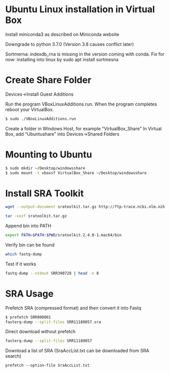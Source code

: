 Ubuntu Linux installation in Virtual Box
================

Install miniconda3 as described on Miniconda website

Downgrade to python 3.7.0 (Version  3.8 causes conflict later)

Sortmerna: indexdb_rna is missing in the version coming with conda. Fix for now: installing into linux by sudo apt install sortmesna

Create Share Folder 
================
Devices->Install Guest Additions

Run the program VBoxLinuxAdditions.run. When the program completes reboot your VirtualBox.
``` bash
$ sudo ./VBoxLinuxAdditions.run
``` 
Create a folder in Windows Host, for example "VirtualBox_Share"
In Virtual Box, add "Ubuntushare" into Devices->Shared Folders

Mounting to Ubuntu
===
``` bash
$ sudo mkdir ~/Desktop/windowsshare
$ sudo mount -t vboxsf VirtualBox_Share ~/Desktop/windowsshare
``` 
Install SRA Toolkit
=

``` bash
wget --output-document sratoolkit.tar.gz http://ftp-trace.ncbi.nlm.nih.gov/sra/sdk/current/sratoolkit.current-ubuntu64.tar.gz

tar -vxzf sratoolkit.tar.gz
```
Append bin into PATH

``` bash
export PATH=$PATH:$PWD/sratoolkit.2.4.0-1.mac64/bin
```
Verify bin can be found
``` bash
which fastq-dump
```
Test if it works
``` bash
fastq-dump --stdout SRR390728 | head -n 8
```
SRA Usage
=
Prefetch SRA (compressed format) and then convert it into Fastq
``` bash
$ prefetch SRR000001
fasterq-dump --split-files SRR11180057.sra
```
Direct download without prefetch
``` bash
fasterq-dump --split-files SRR11180057
```
Download a list of SRA (SraAccList.txt can be downloaded from SRA search)
```
prefetch --option-file SraAccList.txt
```
